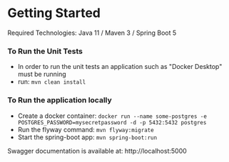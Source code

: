 # Getting Started

Required Technologies: Java 11 / Maven 3 / Spring Boot 5

### To Run the Unit Tests
* In order to run the unit tests an application such as "Docker Desktop" must be running
* run: `mvn clean install`

### To Run the application locally
* Create a docker container: `docker run --name some-postgres -e POSTGRES_PASSWORD=mysecretpassword -d -p 5432:5432 postgres`
* Run the flyway command: `mvn flyway:migrate`
* Start the spring-boot app: `mvn spring-boot:run`

Swagger documentation is available at: http://localhost:5000

